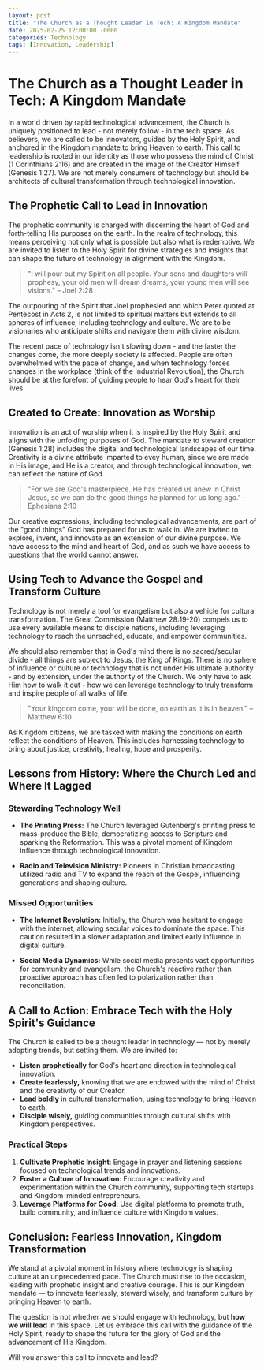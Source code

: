 ```yaml
---
layout: post
title: "The Church as a Thought Leader in Tech: A Kingdom Mandate"
date: 2025-02-25 12:00:00 -0000
categories: Technology
tags: [Innovation, Leadership]
---
```


# The Church as a Thought Leader in Tech: A Kingdom Mandate

In a world driven by rapid technological advancement, the Church is uniquely positioned to lead - not merely follow - in the tech space. As believers, we are called to be innovators, guided by the Holy Spirit, and anchored in the Kingdom mandate to bring Heaven to earth. This call to leadership is rooted in our identity as those who possess the mind of Christ (1 Corinthians 2:16) and are created in the image of the Creator Himself (Genesis 1:27). We are not merely consumers of technology but should be architects of cultural transformation through technological innovation.

## The Prophetic Call to Lead in Innovation

The prophetic community is charged with discerning the heart of God and forth-telling His purposes on the earth. In the realm of technology, this means perceiving not only what is possible but also what is redemptive. We are invited to listen to the Holy Spirit for divine strategies and insights that can shape the future of technology in alignment with the Kingdom.

> "I will pour out my Spirit on all people. Your sons and daughters will prophesy, your old men will dream dreams, your young men will see visions." – Joel 2:28

The outpouring of the Spirit that Joel prophesied and which Peter quoted at Pentecost in Acts 2, is not limited to spiritual matters but extends to all spheres of influence, including technology and culture. We are to be visionaries who anticipate shifts and navigate them with divine wisdom.

The recent pace of technology isn't slowing down - and the faster the changes come, the more deeply society is affected. People are often overwhelmed with the pace of change, and when technology forces changes in the workplace (think of the Industrial Revolution), the Church should be at the forefont of guiding people to hear God's heart for their lives.

## Created to Create: Innovation as Worship

Innovation is an act of worship when it is inspired by the Holy Spirit and aligns with the unfolding purposes of God. The mandate to steward creation (Genesis 1:28) includes the digital and technological landscapes of our time. Creativity is a divine attribute imparted to evey human, since we are made in His image, and He is a creator, and through technological innovation, we can reflect the nature of God.

> "For we are God's masterpiece. He has created us anew in Christ Jesus, so we can do the good things he planned for us long ago." – Ephesians 2:10

Our creative expressions, including technological advancements, are part of the "good things" God has prepared for us to walk in. We are invited to explore, invent, and innovate as an extension of our divine purpose. We have access to the mind and heart of God, and as such we have access to questions that the world cannot answer.

## Using Tech to Advance the Gospel and Transform Culture

Technology is not merely a tool for evangelism but also a vehicle for cultural transformation. The Great Commission (Matthew 28:19-20) compels us to use every available means to disciple nations, including leveraging technology to reach the unreached, educate, and empower communities.

We should also remember that in God's mind there is no sacred/secular divide - all things are subject to Jesus, the King of Kings. There is no sphere of influence or culture or technology that is not under His ultimate authority - and by extension, under the authority of the Church. We only have to ask Him how to walk it out - how we can leverage technology to truly transform and inspire people of all walks of life.

> "Your kingdom come, your will be done, on earth as it is in heaven." – Matthew 6:10

As Kingdom citizens, we are tasked with making the conditions on earth reflect the conditions of Heaven. This includes harnessing technology to bring about justice, creativity, healing, hope and prosperity.

## Lessons from History: Where the Church Led and Where It Lagged

### Stewarding Technology Well

- **The Printing Press:** The Church leveraged Gutenberg's printing press to mass-produce the Bible, democratizing access to Scripture and sparking the Reformation. This was a pivotal moment of Kingdom influence through technological innovation.

- **Radio and Television Ministry:** Pioneers in Christian broadcasting utilized radio and TV to expand the reach of the Gospel, influencing generations and shaping culture.

### Missed Opportunities

- **The Internet Revolution:** Initially, the Church was hesitant to engage with the internet, allowing secular voices to dominate the space. This caution resulted in a slower adaptation and limited early influence in digital culture.

- **Social Media Dynamics:** While social media presents vast opportunities for community and evangelism, the Church's reactive rather than proactive approach has often led to polarization rather than reconciliation.

## A Call to Action: Embrace Tech with the Holy Spirit's Guidance

The Church is called to be a thought leader in technology — not by merely adopting trends, but setting them. We are invited to:

- **Listen prophetically** for God's heart and direction in technological innovation.
- **Create fearlessly,** knowing that we are endowed with the mind of Christ and the creativity of our Creator.
- **Lead boldly** in cultural transformation, using technology to bring Heaven to earth.
- **Disciple wisely,** guiding communities through cultural shifts with Kingdom perspectives.

### Practical Steps

1. **Cultivate Prophetic Insight**: Engage in prayer and listening sessions focused on technological trends and innovations.
2. **Foster a Culture of Innovation**: Encourage creativity and experimentation within the Church community, supporting tech startups and Kingdom-minded entrepreneurs.
3. **Leverage Platforms for Good**: Use digital platforms to promote truth, build community, and influence culture with Kingdom values.

## Conclusion: Fearless Innovation, Kingdom Transformation

We stand at a pivotal moment in history where technology is shaping culture at an unprecedented pace. The Church must rise to the occasion, leading with prophetic insight and creative courage. This is our Kingdom mandate — to innovate fearlessly, steward wisely, and transform culture by bringing Heaven to earth.

The question is not whether we should engage with technology, but **how we will lead** in this space. Let us embrace this call with the guidance of the Holy Spirit, ready to shape the future for the glory of God and the advancement of His Kingdom.

Will you answer this call to innovate and lead?